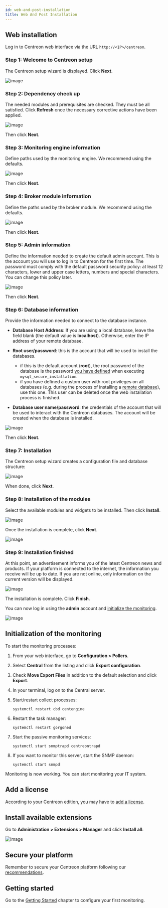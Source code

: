 ```yaml
---
id: web-and-post-installation
title: Web And Post Installation
---
```


## Web installation

Log in to Centreon web interface via the URL `http://<IP>/centreon`.

### Step 1: Welcome to Centreon setup

The Centreon setup wizard is displayed. Click **Next**.

![image](../assets/installation/acentreonwelcome.png)

### Step 2: Dependency check up

The needed modules and prerequisites are checked. They must be all satisfied. Click **Refresh**
once the necessary corrective actions have been applied.

![image](../assets/installation/acentreoncheckmodules.png)

Then click **Next**.

### Step 3: Monitoring engine information

Define paths used by the monitoring engine. We recommend using the defaults.

![image](../assets/installation/amonitoringengine2.png)

Then click **Next**.

### Step 4: Broker module information

Define the paths used by the broker module. We recommend using the defaults.

![image](../assets/installation/abrokerinfo2.png)

Then click **Next**.

### Step 5: Admin information

Define the information needed to create the default admin account. This is the account you will use to log in to Centreon for the first time. The password must comply with the default password security policy: at least 12 characters, lower and upper case letters, numbers and special characters. You can change this policy later.

![image](../assets/installation/aadmininfo.png)

Then click **Next**.

### Step 6: Database information

Provide the information needed to connect to the database instance.

- **Database Host Address**: If you are using a local database, leave the field blank (the default value is **localhost**). Otherwise, enter the IP address of your remote database.
- **Root user/password**: this is the account that will be used to install the databases.
   - if this is the default account (**root**), the root password of the database is the password [you have defined](installation-of-a-central-server/using-packages.md#secure-the-database) when executing `mysql_secure_installation`.
   - if you have defined a custom user with root privileges on all databases (e.g. during the process of installing a [remote database](../installation/installation-of-a-central-server/using-packages.md#installation)), use this one. This user can be deleted once the web installation process is finished.

- **Database user name/password**: the credentials of the account that will be used to interact with the Centreon databases. The account will be created when the database is installed.

![image](../assets/installation/adbinfo.png)

Then click **Next**.

### Step 7: Installation

The Centreon setup wizard creates a configuration file and database structure:

![image](../assets/installation/adbconf.png)

When done, click **Next**.

### Step 8: Installation of the modules

Select the available modules and widgets to be installed. Then click **Install**.

![image](../assets/installation/module_installationa.png)

Once the installation is complete, click **Next**.

![image](../assets/installation/module_installationb.png)

### Step 9: Installation finished

At this point, an advertisement informs you of the latest Centreon news and
products. If your platform is connected to the internet, the information you receive
will be up to date. If you are not online, only information on the current version will be
displayed.

![image](../assets/installation/aendinstall.png)

The installation is complete. Click **Finish**.

You can now log in using the **admin** account and [initialize the monitoring](#initialization-of-the-monitoring).

![image](../assets/installation/aconnection.png)

## Initialization of the monitoring

To start the monitoring processes:

1. From your web interface, go to **Configuration > Pollers**.
2. Select **Central** from the listing and click
**Export configuration**.
3. Check **Move Export Files** in addition to the default selection and click
**Export**.
4. In your terminal, log on to the Central server.
5. Start/restart collect processes:

    ```shell
    systemctl restart cbd centengine
    ```

6. Restart the task manager:

    ```shell
    systemctl restart gorgoned
    ```

7. Start the passive monitoring services:

    ```shell
    systemctl start snmptrapd centreontrapd
    ```

8. If you want to monitor this server, start the SNMP daemon:

    ```shell
    systemctl start snmpd
    ```

Monitoring is now working. You can start monitoring your IT system.

## Add a license

According to your Centreon edition, you may have to [add a license](../administration/licenses.md).

## Install available extensions

Go to **Administration > Extensions > Manager** and click
**Install all**:

![image](../assets/installation/extensions-manager.png)

## Secure your platform

Remember to secure your Centreon platform following our
[recommendations](../administration/secure-platform.md).

## Getting started

Go to the [Getting Started](../getting-started/welcome.md)
chapter to configure your first monitoring.
